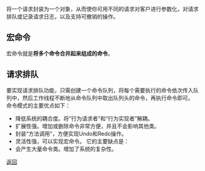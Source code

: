 将一个请求封装为一个对象，从而使你可用不同的请求对客户进行参数化，对请求排队或记录请求日志，以及支持可撤销的操作。
## 宏命令
宏命令就是**将多个命令合并起来组成的命令**。
## 请求排队
要实现请求排队功能，只需创建一个命令队列，将每个需要执行的命令依次传入队列中，然后工作线程不断地从命令队列中取出队列头的命令，再执行命令即可。
命令模式的主要优点如下：
- 降低系统的耦合度。将“行为请求者”和“行为实现者”解耦。
- 扩展性强。增加或删除命令非常方便，并且不会影响其他类。
- 封装“方法调用”，方便实现Undo和Redo操作。
- 灵活性强，可以实现宏命令。
它的主要缺点是：
- 会产生大量命令类。增加了系统的复杂性。

[返回](行为型模式/readme)